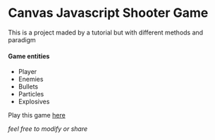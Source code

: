 # Canvas Javascript Shooter Game
This is a project maded by a tutorial but with different methods and paradigm

#### Game entities
* Player
* Enemies
* Bullets
* Particles
* Explosives

Play this game [here](https://jesusmdy.github.io/canvas-game/)

*feel free to modify or share*
